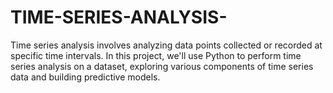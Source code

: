 # TIME-SERIES-ANALYSIS-
Time series analysis involves analyzing data points collected or recorded at specific time intervals. In this project, we'll use Python to perform time series analysis on a dataset, exploring various components of time series data and building predictive models.
